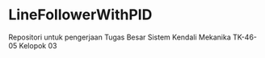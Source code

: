 # LineFollowerWithPID
Repositori untuk pengerjaan Tugas Besar Sistem Kendali Mekanika TK-46-05 Kelopok 03
